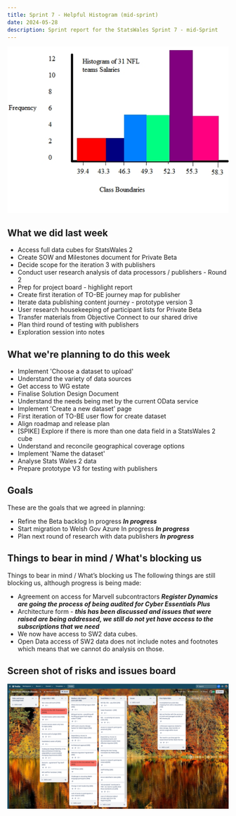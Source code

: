 ```yaml
---
title: Sprint 7 - Helpful Histogram (mid-sprint)
date: 2024-05-28
description: Sprint report for the StatsWales Sprint 7 - mid-Sprint
---
```


![Happy histogram](histogram2.jpg)

## What we did last week
* Access full data cubes for StatsWales 2
* Create SOW and Milestones document for Private Beta
* Decide scope for the iteration 3 with publishers
* Conduct user research analysis of data processors  / publishers - Round 2
* Prep for project board - highlight report
* Create first iteration of TO-BE journey map for publisher
* Iterate data publishing content journey - prototype version 3 
* User research housekeeping of participant lists for Private Beta
* Transfer materials from Objective Connect to our shared drive
* Plan third round of testing with publishers
* Exploration session into notes

## What we're planning to do this week
- Implement 'Choose a dataset to upload'
- Understand the variety of data sources
- Get access to WG estate
- Finalise Solution Design Document
- Understand the needs being met by the current OData service
- Implement 'Create a new dataset' page 
- First iteration of TO-BE user flow for create dataset
- Align roadmap and release plan
- [SPIKE] Explore if there is more than one data field in a StatsWales 2 cube
- Understand and reconcile geographical coverage options
- Implement 'Name the dataset'
- Analyse Stats Wales 2 data
- Prepare prototype V3 for testing with publishers

## Goals
These are the goals that we agreed in planning:
- Refine the Beta backlog In progress <span class="badge bg-info">_**In progress**_</span>
- Start migration to Welsh Gov Azure In progress <span class="badge bg-info">_**In progress**_</span>
- Plan next round of research with data publishers <span class="badge bg-info">_**In progress**_</span>

## Things to bear in mind / What's blocking us
Things to bear in mind / What’s blocking us
The following things are still blocking us, although progress is being made:
- Agreement on access for Marvell subcontractors ***Register Dynamics are going the process of being audited for Cyber Essentials Plus***
- Architecture form - ***this has been discussed and issues that were raised are being addressed, we still do not yet have access to the subscriptions that we need***
- We now have access to SW2 data cubes.
- Open Data access of SW2 data does not include notes and footnotes which means that we cannot do analysis on those.

## Screen shot of risks and issues board
![Screenshot of risks and issues board](risksAndIssues20240528.png)
